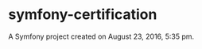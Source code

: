 symfony-certification
=====================

A Symfony project created on August 23, 2016, 5:35 pm.
